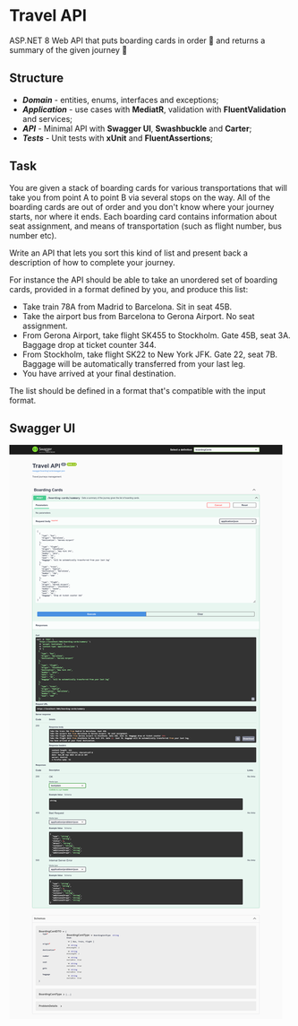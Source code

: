 ﻿# Travel API
ASP.NET 8 Web API that puts boarding cards in order 🎫 and returns a summary of the given journey 🧳

## Structure
- _**Domain**_ - entities, enums, interfaces and exceptions;
- _**Application**_ - use cases with **MediatR**, validation with **FluentValidation** and services;
- _**API**_ - Minimal API with **Swagger UI**, **Swashbuckle** and **Carter**;
- _**Tests**_ - Unit tests with **xUnit** and **FluentAssertions**;


## Task
You are given a stack of boarding cards for various transportations that will take you from point A to point B via several stops on the way. All of the boarding cards are out of order and you don't know where your journey starts, nor where it ends. Each boarding card contains information about seat assignment, and means of transportation (such as flight number, bus number etc).

Write an API that lets you sort this kind of list and present back a description of how to complete your journey.

For instance the API should be able to take an unordered set of boarding cards, provided in a format defined by you, and produce this list:

- Take train 78A from Madrid to Barcelona. Sit in seat 45B.
- Take the airport bus from Barcelona to Gerona Airport. No seat assignment.
- From Gerona Airport, take flight SK455 to Stockholm. Gate 45B, seat 3A. Baggage drop at ticket counter 344.
- From Stockholm, take flight SK22 to New York JFK. Gate 22, seat 7B. Baggage will be automatically transferred from your last leg.
- You have arrived at your final destination.

The list should be defined in a format that's compatible with the input format.

## Swagger UI
![TravelAPI Swagger UI](swagger-ui.png)
